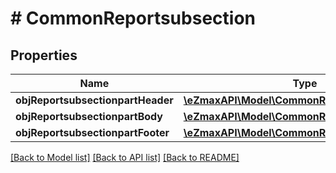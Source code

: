 # # CommonReportsubsection

## Properties

Name | Type | Description | Notes
------------ | ------------- | ------------- | -------------
**objReportsubsectionpartHeader** | [**\eZmaxAPI\Model\CommonReportsubsectionpart**](CommonReportsubsectionpart.md) |  |
**objReportsubsectionpartBody** | [**\eZmaxAPI\Model\CommonReportsubsectionpart**](CommonReportsubsectionpart.md) |  |
**objReportsubsectionpartFooter** | [**\eZmaxAPI\Model\CommonReportsubsectionpart**](CommonReportsubsectionpart.md) |  |

[[Back to Model list]](../../README.md#models) [[Back to API list]](../../README.md#endpoints) [[Back to README]](../../README.md)
